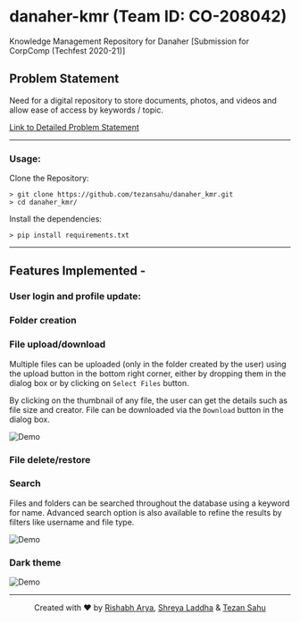 # danaher-kmr (Team ID: CO-208042)
Knowledge Management Repository for Danaher [Submission for CorpComp (Techfest 2020-21)]

## Problem Statement

Need for a digital repository to store documents, photos, and videos and allow ease of access by keywords / topic.

[Link to Detailed Problem Statement](assets/pdf/SmartUI.pdf)

---
### Usage:

Clone the Repository:

```console
> git clone https://github.com/tezansahu/danaher_kmr.git
> cd danaher_kmr/
```


Install the dependencies:
```console
> pip install requirements.txt
```
---
## Features Implemented - 

### User login and profile update:


### Folder creation 


### File upload/download 
Multiple files can be uploaded (only in the folder created by the user) using the upload button in the bottom right corner, either by dropping them in the dialog box or by clicking on `Select Files` button. 

By clicking on the thumbnail of any file, the user can get the details such as file size and creator. File can be downloaded via the `Download` button in the dialog box.  

![Demo](assets/demo/.gif)

### File delete/restore 


### Search 
Files and folders can be searched throughout the database using a keyword for name. Advanced search option is also available to refine the results by filters like username and file type.

![Demo](assets/demo/.gif)

### Dark theme

![Demo](assets/demo/.gif)

---

<p align="center">Created with ❤️ by <a href="https://rishabharya.site/" target="_blank">Rishabh Arya</a>, <a href="https://laddhashreya2000.github.io" target="_blank">Shreya Laddha</a> & <a href="https://tezansahu.github.io/" target="_blank">Tezan Sahu</a></p>
